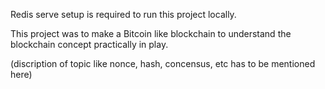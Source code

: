 Redis serve setup is required to run this project locally.

This project was to make a Bitcoin like blockchain to understand the blockchain concept practically in play.

(discription of topic like nonce, hash, concensus, etc has to be mentioned here)
